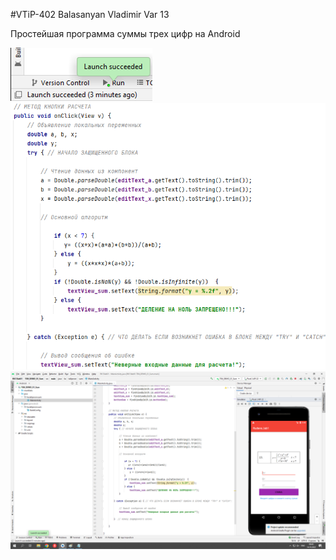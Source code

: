 #VTiP-402 Balasanyan Vladimir Var 13

Простейшая программа суммы трех цифр на Android

![screenshot](Screenshot.png)
![screenshot](Screenshot1.png)
![screenshot](Screenshot2.png)